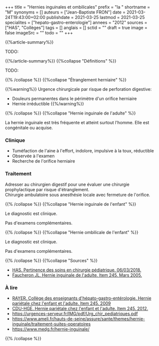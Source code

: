 +++
title = "Hernies inguinales et ombilicales"
prefix = "la "
shortname = "M"
synonyms = []
auteurs = ["Jean-Baptiste FRON"]
date = 2021-03-24T19:43:00+02:00
publishdate = 2021-03-25
lastmod = 2021-03-25
specialites = ["hepato-gastro-enterologie"]
annees = "2012"
sources = ["HAS", "Collèges"]
tags = []
anglais = []
sctid = ""
draft = true
image = false
imageSrc = ""
todo = ""
+++

{{%article-summary%}}

TODO:

{{%/article-summary%}}
{{%collapse "Définitions" %}}

TODO:

{{% /collapse %}}
{{%collapse "Étranglement herniaire" %}}

{{%warning%}}
Urgence chirurgicale par risque de perforation digestive:

- Douleurs permanentes dans le périmètre d'un orifice herniaire
- Hernie irréductible
{{%/warning%}}

{{% /collapse %}}
{{%collapse "Hernie inguinale de l'adulte" %}}

La hernie inguinale est très fréquente et atteint surtout l'homme. Elle est congénitale ou acquise.

### Clinique

- Tuméfaction de l'aine à l'effort, indolore, impulsive à la toux, réductible
- Observée à l'examen
- Recherche de l'orifice herniaire

### Traitement

Adresser au chirurgien digestif pour une évaluer une chirurgie prophylactique par risque d'étranglement.  
Chirurgie ambulatoire sous anesthésie locale avec fermeture de l'orifice.

{{% /collapse %}}
{{%collapse "Hernie inguinale de l'enfant" %}}

Le diagnostic est clinique.

Pas d'examens complémentaires.

{{% /collapse %}}
{{%collapse "Hernie ombilicale de l'enfant" %}}

Le diagnostic est clinique.

Pas d'examens complémentaires.

{{% /collapse %}}
{{%collapse "Sources" %}}

- [HAS. Pertinence des soins en chirurgie pédiatrique. 06/03/2018.](https://www.has-sante.fr/jcms/c_2831488/fr/pertinence-des-soins-en-chirurgie-pediatrique)
- [Faucheron JL. Hernie inguinale de l'adulte. Item 245. Mars 2005.](http://www-sante.ujf-grenoble.fr/SANTE/corpus/disciplines/hepgastro/pathparoi/245a/leconimprim.pdf)

### À lire

- [RAYER. Collège des enseignants d'hépato-gastro-entérologie. Hernie pariétale chez l'enfant et l'adulte. Item 245. 2009](http://campus.cerimes.fr/hepato-gastro-enterologie/enseignement/item245/site/html/cours.pdf)
- [CDU-HGE. Hernie pariétale chez l'enfant et l'adulte. Item 245. 2012.](https://www.snfge.org/sites/default/files/SNFGE/Rubrique_Professionnels/abrege_hepato_gastro/abrege_d_hge_2012-chap24_item245.pdf)
- https://urgences-serveur.fr/IMG/pdf/Urg_chir_pediatriques.pdf
- https://www.ameli.fr/hauts-de-seine/assure/sante/themes/hernie-inguinale/traitement-suites-operatoires
- https://www.medg.fr/hernie-inguinale/

{{% /collapse %}}
